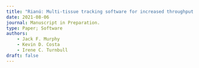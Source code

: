 ```yaml
---
title: "Rianú: Multi-tissue tracking software for increased throughput of engineered cardiac tissue screening"
date: 2021-08-06
journal: Manuscript in Preparation.
type: Paper; Software
authors: 
    - Jack F. Murphy
    - Kevin D. Costa
    - Irene C. Turnbull
draft: false
---
```

